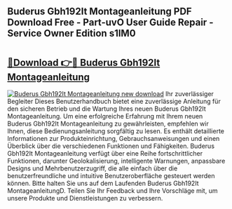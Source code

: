 ## Buderus Gbh192It Montageanleitung PDF Download Free - Part-uvO User Guide Repair - Service Owner Edition s1IM0

# <h2><a href="http://df6yer.blite.top/?on=Buderus+Gbh192It+Montageanleitung">🔗Download 👉🔴 Buderus Gbh192It Montageanleitung</a></h2>

[![Buderus Gbh192It Montageanleitung new download](https://i.imgur.com/lujVjoI.png)](http://df6yer.blite.top/?on=Buderus+Gbh192It+Montageanleitung)
Ihr zuverlässiger Begleiter Dieses Benutzerhandbuch bietet eine zuverlässige Anleitung für den sicheren Betrieb und die Wartung Ihres neuen Buderus Gbh192It Montageanleitung. Um eine erfolgreiche Erfahrung mit Ihrem neuen Buderus Gbh192It Montageanleitung zu gewährleisten, empfehlen wir Ihnen, diese Bedienungsanleitung sorgfältig zu lesen. Es enthält detaillierte Informationen zur Produkteinrichtung, Gebrauchsanweisungen und einen Überblick über die verschiedenen Funktionen und Fähigkeiten. Buderus Gbh192It Montageanleitung verfügt über eine Reihe fortschrittlicher Funktionen, darunter Geolokalisierung, intelligente Warnungen, anpassbare Designs und Mehrbenutzerzugriff, die alle einfach über die benutzerfreundliche und intuitive Benutzeroberfläche gesteuert werden können. Bitte halten Sie uns auf dem Laufenden Buderus Gbh192It MontageanleitungD. Teilen Sie Ihr Feedback und Ihre Vorschläge mit, um unsere Produkte und Dienstleistungen zu verbessern.
